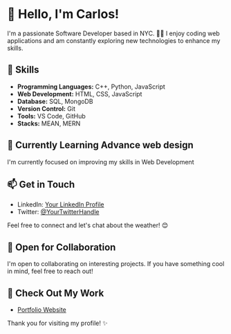 # 👋 Hello, I'm Carlos!



I'm a passionate Software Developer based in NYC. 👨‍💻 I enjoy coding web applications and am constantly exploring new technologies to enhance my skills.

## 🚀 Skills

- **Programming Languages:** C++, Python, JavaScript
- **Web Development:** HTML, CSS, JavaScript
- **Database:** SQL, MongoDB
- **Version Control:** Git
- **Tools:** VS Code, GitHub
- **Stacks:** MEAN, MERN

## 🌱 Currently Learning Advance web design

I'm currently focused on improving my skills in Web Development

## 📫 Get in Touch

- LinkedIn: [Your LinkedIn Profile](https://www.linkedin.com/in/coviedo21)
- Twitter: [@YourTwitterHandle](https://twitter.com/your-handle)

Feel free to connect and let's chat about the weather! 😊

## 🤝 Open for Collaboration

I'm open to collaborating on interesting projects. If you have something cool in mind, feel free to reach out!

## 💼 Check Out My Work

- [Portfolio Website](https://your-portfolio-website.com)

Thank you for visiting my profile! ✨
